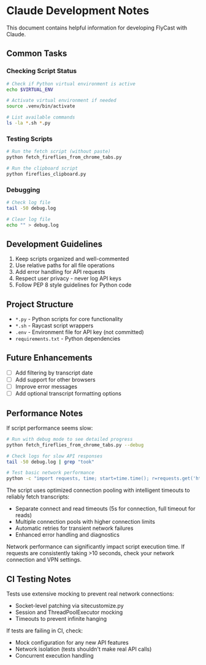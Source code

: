 # Claude Development Notes

This document contains helpful information for developing FlyCast with Claude.

## Common Tasks

### Checking Script Status

```bash
# Check if Python virtual environment is active
echo $VIRTUAL_ENV

# Activate virtual environment if needed
source .venv/bin/activate

# List available commands
ls -la *.sh *.py
```

### Testing Scripts

```bash
# Run the fetch script (without paste)
python fetch_fireflies_from_chrome_tabs.py

# Run the clipboard script
python fireflies_clipboard.py
```

### Debugging

```bash
# Check log file
tail -50 debug.log

# Clear log file
echo "" > debug.log
```

## Development Guidelines

1. Keep scripts organized and well-commented
2. Use relative paths for all file operations
3. Add error handling for API requests
4. Respect user privacy - never log API keys
5. Follow PEP 8 style guidelines for Python code

## Project Structure

- `*.py` - Python scripts for core functionality
- `*.sh` - Raycast script wrappers
- `.env` - Environment file for API key (not committed)
- `requirements.txt` - Python dependencies

## Future Enhancements

- [ ] Add filtering by transcript date
- [ ] Add support for other browsers
- [ ] Improve error messages
- [ ] Add optional transcript formatting options

## Performance Notes

If script performance seems slow:

```bash
# Run with debug mode to see detailed progress
python fetch_fireflies_from_chrome_tabs.py --debug

# Check logs for slow API responses
tail -50 debug.log | grep "took"

# Test basic network performance
python -c "import requests, time; start=time.time(); r=requests.get('https://google.com'); print(f'Network latency: {time.time()-start:.2f}s')"
```

The script uses optimized connection pooling with intelligent timeouts to reliably fetch transcripts:

- Separate connect and read timeouts (5s for connection, full timeout for reads)
- Multiple connection pools with higher connection limits
- Automatic retries for transient network failures
- Enhanced error handling and diagnostics

Network performance can significantly impact script execution time. If requests are consistently taking >10 seconds, check your network connection and VPN settings.

## CI Testing Notes

Tests use extensive mocking to prevent real network connections:

- Socket-level patching via sitecustomize.py
- Session and ThreadPoolExecutor mocking
- Timeouts to prevent infinite hanging

If tests are failing in CI, check:
- Mock configuration for any new API features
- Network isolation (tests shouldn't make real API calls)
- Concurrent execution handling